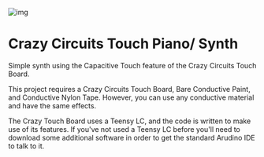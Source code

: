 ![img](https://github.com/BrownDogGadgets/CrazyCircuits/blob/master/Projects/Touch%20Piano/piano.jpg)

# Crazy Circuits Touch Piano/ Synth

Simple synth using the Capacitive Touch feature of the Crazy Circuits Touch Board.

This project requires a Crazy Circuits Touch Board, Bare Conductive Paint, and Conductive Nylon Tape.  However, you can use any conductive material and have the same effects.

The Crazy Touch Board uses a Teensy LC, and the code is written to make use of its features.  If you've not used a Teensy LC before you'll need to download some additional software in order to get the standard Arudino IDE to talk to it.
